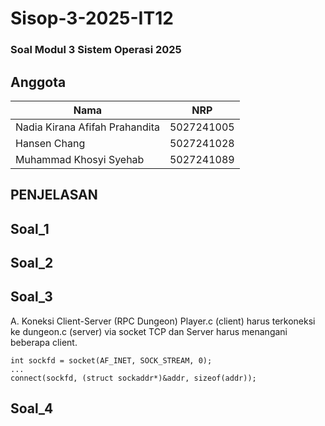 # Sisop-3-2025-IT12

### Soal Modul 3 Sistem Operasi 2025

## Anggota
| Nama                            | NRP        |
|---------------------------------|------------|
| Nadia Kirana Afifah Prahandita  | 5027241005 |
| Hansen Chang                    | 5027241028 |
| Muhammad Khosyi Syehab          | 5027241089 |

## PENJELASAN

## Soal_1
## Soal_2
## Soal_3
A. Koneksi Client-Server (RPC Dungeon)
Player.c (client) harus terkoneksi ke dungeon.c (server) via socket TCP dan Server harus menangani beberapa client.
```
int sockfd = socket(AF_INET, SOCK_STREAM, 0);
...
connect(sockfd, (struct sockaddr*)&addr, sizeof(addr));
```
## Soal_4
